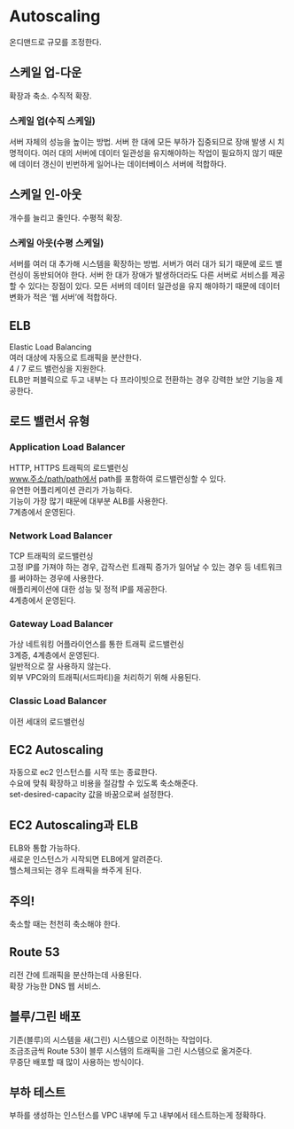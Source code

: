 # Autoscaling
온디맨드로 규모를 조정한다.  

## 스케일 업-다운
확장과 축소. 수직적 확장.  

### 스케일 업(수직 스케일)
서버 자체의 성능을 높이는 방법. 서버 한 대에 모든 부하가 집중되므로 장애 발생 시 치명적이다. 여러 대의 서버에 데이터 일관성을 유지해야하는 작업이 필요하지 않기 때문에 데이터 갱신이 빈번하게 일어나는 데이터베이스 서버에 적합하다.  

## 스케일 인-아웃
개수를 늘리고 줄인다. 수평적 확장.  

### 스케일 아웃(수평 스케일)
서버를 여러 대 추가해 시스템을 확장하는 방법. 서버가 여러 대가 되기 때문에 로드 밸런싱이 동반되어야 한다. 서버 한 대가 장애가 발생하더라도 다른 서버로 서비스를 제공할 수 있다는 장점이 있다. 모든 서버의 데이터 일관성을 유지 해야하기 때문에 데이터 변화가 적은 ‘웹 서버’에 적합하다.  

## ELB
Elastic Load Balancing  
여러 대상에 자동으로 트래픽을 분산한다.  
4 / 7 로드 밸런싱을 지원한다.  
ELB만 퍼블릭으로 두고 내부는 다 프라이빗으로 전환하는 경우 강력한 보안 기능을 제공한다.  

## 로드 밸런서 유형
### Application Load Balancer
HTTP, HTTPS 트래픽의 로드밸런싱  
www.주소/path/path에서 path를 포함하여 로드밸런싱할 수 있다.  
유연한 어플리케이션 관리가 가능하다.  
기능이 가장 많기 때문에 대부분 ALB를 사용한다.  
7계층에서 운영된다.

### Network Load Balancer
TCP 트래픽의 로드밸런싱  
고정 IP를 가져야 하는 경우, 갑작스런 트래픽 증가가 일어날 수 있는 경우 등 네트워크를 써야하는 경우에 사용한다.  
애플리케이션에 대한 성능 및 정적 IP를 제공한다.  
4계층에서 운영된다.  

### Gateway Load Balancer
가상 네트워킹 어플라이언스를 통한 트래픽 로드밸런싱  
3계증, 4계층에서 운영된다.  
일반적으로 잘 사용하지 않는다.  
외부 VPC와의 트래픽(서드파티)을 처리하기 위해 사용된다. 

### Classic Load Balancer
이전 세대의 로드밸런싱

## EC2 Autoscaling
자동으로 ec2 인스턴스를 시작 또는 종료한다.  
수요에 맞춰 확장하고 비용을 절감할 수 있도록 축소해준다.  
set-desired-capacity 값을 바꿈으로써 설정한다.  

## EC2 Autoscaling과 ELB
ELB와 통합 가능하다.  
새로운 인스턴스가 시작되면 ELB에게 알려준다.  
헬스체크되는 경우 트래픽을 쏴주게 된다.  

## 주의!
축소할 때는 천천히 축소해야 한다.

## Route 53
리전 간에 트래픽을 분산하는데 사용된다.  
확장 가능한 DNS 웹 서비스.  

## 블루/그린 배포
기존(블루)의 시스템을 새(그린) 시스템으로 이전하는 작업이다.   
조금조금씩 Route 53이 블루 시스템의 트래픽을 그린 시스템으로 옮겨준다.  
무중단 배포할 때 많이 사용하는 방식이다.  

## 부하 테스트
부하를 생성하는 인스턴스를 VPC 내부에 두고 내부에서 테스트하는게 정확하다.  
